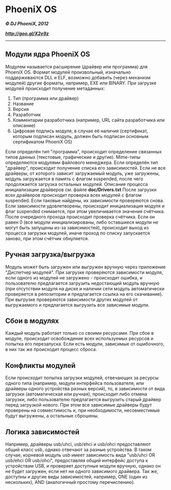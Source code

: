 # PhoeniX OS
***&copy; DJ PhoeniX, 2012***

***<http://goo.gl/X2e9z>***

---

## Модули ядра PhoeniX OS
Модулем называется расширение (драйвер или программа) для PhoeniX OS.
Формат модулей произвольный, изначально поддерживаются DLL и ELF, возможно добавить (через механизм модулей) другие форматы, например, EXE или BINARY.
При загрузке модулей происходит получение метаданных:
1. Тип (программа или драйвер)
2. Название
3. Версия
4. Разработчик
5. Комментарии разработчика (например, URL сайта разработчика или описание)
6. Цифровая подпись модуля, в случае её наличия (сертификат, которым подписан модуль, должен быть подписан основным сертификатом PhoeniX OS)

Если определён тип "программа", происходит определение связанных типов данных (текстовые, графические и другие). Mime-типы определяются модулями файлового менеджера.
Если определён тип "драйвер", происходит получение списка его зависимостей. Если не все драйверы, от которого зависит загружаемый модуль, уже загружены, модуль загружается в память с флагом suspended, после чего продолжается загрузка остальных модулей.
Описание процесса инициализации драйверов см. файле **doc/Drivers.txt**
После загрузки всех драйверов происходит проверка всех модулей с флагом suspended. Если таковые найдены, их зависимости проверяются снова. Если зависимости удовлетворены, происходит инициализация модуля и флаг suspended снимается, при этом увеличивается значения счётчика. После очередного прохода происходит проверка счётчика. Если он равен 0 (все модули инициализированы, либо оставшиеся модули не могут быть запущены из-за зависимостей), происходит выход из процесса загрузки модулей, иначе проход по списку запускается заново, при этом счётчик обнуляется.

## Ручная загрузка/выгрузка
Модуль может быть загружен или выгружен вручную через приложение "Диспетчер модулей". При загрузке проверяются зависимости модуля, если одного из модулей не загружено - происходит ошибка, и пользователю предлагается загрузить недостающий модуль вручную (при отсутствии модуля на диске и наличии сети модуль автоматически проверяется в репозитории и предлагается ссылка на его скачивание). При выгрузке проверяются зависимости других модулей от выгружаемого и предлагается выгрузить все зависимые модули.

## Сбои в модулях
Каждый модуль работает только со своими ресурсами. При сбое в модуле, происходит освобождение всех используемых ресурсов и попытка его перезапуска. Если есть модули, зависимые от ошибочного, в них так же происходит процесс сброса.

## Конфликты модулей
Если происходит попытка загрузки модулей, отвечающих за ресурсы одного типа (например, модули интерфейса пользователя, или драйверы одного устройства разных версий), то, в зависимости от вида загрузки (автоматическая или ручная), происходит либо отмена загрузки, либо пользователю предлагается выгрузить старый драйвер перед загрузкой нового. При этом все зависимые драйверы будут проверены на совместимость и, при необходимости, несовместимые будут выгружены, а остальные сброшены.

## Логика зависимостей
Например, драйверы usb/uhci, usb/ehci и usb/ohci предоставляют общий класс usb, однако отвечают за разные устройства. В таком случае, корневой модуль usb имеет зависимость вида "usb/uhci OR usb/ehci OR usb/ohci", предоставляя общий интерфейс доступа к устройствам USB, и проверяет доступные модули вручную, однако он не будет загружен, если нет ни одного зависимого драйвера.
Так же, доступны и другие виды зависимостей, например, ONE (один из нескольких), AND (аналогичный простому перечислению).